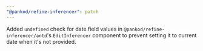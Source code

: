 ```yaml
---
"@pankod/refine-inferencer": patch
---
```


Added `undefined` check for date field values in `@pankod/refine-inferencer/antd`'s `EditInferencer` component to prevent setting it to current date when it's not provided.
